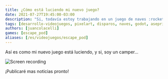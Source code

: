 ```yaml
---
title: ¿Cómo está luciendo mi nuevo juego?
date: 2021-07-27T19:45:00-03:00
description: "Si, todavía estoy trabajando en un juego de naves :rocket:"
tags: [desarrollo-videojuegos, pixelart, disparos, naves, godot, aseprite, 1-bit]
authors: [juancolacelli]
games: [escape_pod]
aliases: [/es/videojuegos/escape_pod]
---
```


Así es como mi nuevo juego está luciendo, y si, soy un camper...

![Screen recording](screen_recording.gif)

¡Publicaré mas noticias pronto!
